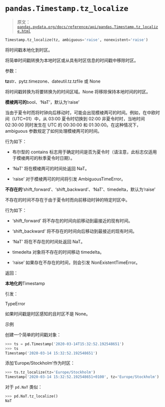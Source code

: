 # `pandas.Timestamp.tz_localize`

> 原文：[`pandas.pydata.org/docs/reference/api/pandas.Timestamp.tz_localize.html`](https://pandas.pydata.org/docs/reference/api/pandas.Timestamp.tz_localize.html)

```py
Timestamp.tz_localize(tz, ambiguous='raise', nonexistent='raise')
```

将时间戳本地化到时区。

将简单时间戳转换为本地时区或从具有时区信息的时间戳中移除时区。

参数：

**tz**str、pytz.timezone、dateutil.tz.tzfile 或 None

将时间戳转换为将要转换为的时间区域。None 将移除保持本地时间的时区。

**模棱两可的**bool、‘NaT’，默认为‘raise’

当由于夏令时而将时钟向后移动时，可能会出现模棱两可的时间。例如，在中欧时间（UTC+01）中，从 03:00 夏令时切换到 02:00 非夏令时时，当地时间 02:30:00 同时发生在 UTC 的 00:30:00 和 01:30:00。在这种情况下，ambiguous 参数规定了如何处理模棱两可的时间。

行为如下：

+   布尔型的 contains 标志用于确定时间是否为夏令时（请注意，此标志仅适用于模棱两可的秋季夏令时日期）。

+   ‘NaT’ 将在模棱两可的时间处返回 NaT。

+   ‘raise’ 对于模棱两可的时间将引发 AmbiguousTimeError。

**不存在的**‘shift_forward’、‘shift_backward’、‘NaT’、timedelta，默认为‘raise’

不存在的时间不存在于由于夏令时而向前移动时钟的特定时区中。

行为如下：

+   ‘shift_forward’ 将不存在的时间向前移动到最接近的现有时间。

+   ‘shift_backward’ 将不存在的时间向后移动到最接近的现有时间。

+   ‘NaT’ 将在不存在的时间处返回 NaT。

+   timedelta 对象将不存在的时间移动 timedelta。

+   ‘raise’ 如果存在不存在的时间，则会引发 NonExistentTimeError。

返回：

**本地化的**Timestamp

引发：

TypeError

如果时间戳是时区感知的且时区不是 None。

示例

创建一个简单的时间戳对象：

```py
>>> ts = pd.Timestamp('2020-03-14T15:32:52.192548651')
>>> ts
Timestamp('2020-03-14 15:32:52.192548651') 
```

添加‘Europe/Stockholm’作为时区：

```py
>>> ts.tz_localize(tz='Europe/Stockholm')
Timestamp('2020-03-14 15:32:52.192548651+0100', tz='Europe/Stockholm') 
```

对于 `pd.NaT` 类似：

```py
>>> pd.NaT.tz_localize()
NaT 
```
